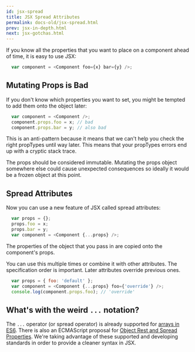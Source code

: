 ```yaml
---
id: jsx-spread
title: JSX Spread Attributes
permalink: docs-old/jsx-spread.html
prev: jsx-in-depth.html
next: jsx-gotchas.html
---
```


If you know all the properties that you want to place on a component ahead of time, it is easy to use JSX:

```javascript
  var component = <Component foo={x} bar={y} />;
```

## Mutating Props is Bad

If you don't know which properties you want to set, you might be tempted to add them onto the object later:

```javascript
  var component = <Component />;
  component.props.foo = x; // bad
  component.props.bar = y; // also bad
```

This is an anti-pattern because it means that we can't help you check the right propTypes until way later. This means that your propTypes errors end up with a cryptic stack trace.

The props should be considered immutable. Mutating the props object somewhere else could cause unexpected consequences so ideally it would be a frozen object at this point.

## Spread Attributes

Now you can use a new feature of JSX called spread attributes:

```javascript
  var props = {};
  props.foo = x;
  props.bar = y;
  var component = <Component {...props} />;
```

The properties of the object that you pass in are copied onto the component's props.

You can use this multiple times or combine it with other attributes. The specification order is important. Later attributes override previous ones.

```javascript
  var props = { foo: 'default' };
  var component = <Component {...props} foo={'override'} />;
  console.log(component.props.foo); // 'override'
```

## What's with the weird `...` notation?

The `...` operator (or spread operator) is already supported for [arrays in ES6](https://developer.mozilla.org/en-US/docs/Web/JavaScript/Reference/Operators/Spread_operator). There is also an ECMAScript proposal for [Object Rest and Spread Properties](https://github.com/sebmarkbage/ecmascript-rest-spread). We're taking advantage of these supported and developing standards in order to provide a cleaner syntax in JSX.
